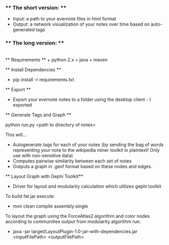 ### ** The short version: **
+ Input: a path to your evernote files in html format
+ Output: a network visualization of your notes over time based on auto-generated tags

### ** The long version: **
<br>
** Requirements **
+ python 2.x
+ java
+ maven

** Install Dependencies **
+ pip install -r requirements.txt

** Export **
+ Export your evernote notes to a folder using the desktop client - I exported

** Generate Tags and Graph **

python run.py &lt;path to directory of notes&gt;

This will...
+ Autogenerate tags for each of your notes (by sending the bag of words representing your note to the wikipedia miner toolkit in plaintext! Only use with non-sensitive data)
+ Computes pairwise similarity between each set of notes
+ Outputs a graph in .gexf format based on these nodes and edges.

** Layout Graph with Gephi Toolkit**
+ Driver for layout and modularity calculation which utilizes gephi toolkit

To build fat jar execute:
+ mvn clean compile assembly:single

To layout the graph using the ForceAtlas2 algorithm and color nodes according to communities output from modularity algorithm run:
+ java -jar target/LayoutPlugin-1.0-jar-with-dependencies.jar &lt;inputFilePath&gt; &lt;outputFilePath&gt;